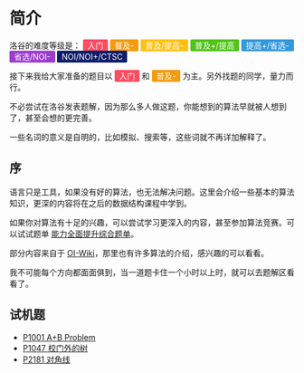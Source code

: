 # 简介

洛谷的难度等级是：
<span style="color: rgb(255, 255, 255); background: rgb(254, 76, 97); padding: 2px 8px;border-radius: 2px" data-v-796309f8="">入门</span>
<span style="color: rgb(255, 255, 255); background: rgb(243, 156, 17); padding: 2px 8px;border-radius: 2px" data-v-796309f8="">普及-</span>
<span style="color: rgb(255, 255, 255); background: rgb(255, 193, 22); padding: 2px 8px;border-radius: 2px" data-v-796309f8="">普及/提高-</span>
<span style="color: rgb(255, 255, 255); background: rgb(82, 196, 26); padding: 2px 8px;border-radius: 2px" data-v-796309f8="">普及+/提高</span>
<span style="color: rgb(255, 255, 255); background: rgb(52, 152, 219) ; padding: 2px 8px;border-radius: 2px" data-v-796309f8="">提高+/省选-</span> <span style="color: rgb(255, 255, 255); background: rgb(157, 61, 207) ; padding: 2px 8px;border-radius: 2px" data-v-796309f8="">省选/NOI-</span> <span style="color: rgb(255, 255, 255); background: rgb(14, 29, 105) ; padding: 2px 8px;border-radius: 2px" data-v-796309f8="">NOI/NOI+/CTSC</span>

接下来我给大家准备的题目以 <span style="color: rgb(255, 255, 255); background: rgb(254, 76, 97); padding: 2px 8px;border-radius: 2px" data-v-796309f8="">入门</span> 和 <span style="color: rgb(255, 255, 255); background: rgb(243, 156, 17); padding: 2px 8px;border-radius: 2px" data-v-796309f8="">普及-</span> 为主。另外找题的同学，量力而行。

不必尝试在洛谷发表题解，因为那么多人做这题，你能想到的算法早就被人想到了，甚至会想的更完善。

一些名词的意义是自明的，比如模拟、搜索等，这些词就不再详加解释了。

## 序

语言只是工具，如果没有好的算法，也无法解决问题。这里会介绍一些基本的算法知识，更深的内容将在之后的数据结构课程中学到。

如果你对算法有十足的兴趣，可以尝试学习更深入的内容，甚至参加算法竞赛。可以试试题单 [能力全面提升综合题单](https://studyingfather.com/archives/841)。

部分内容来自于 [OI-Wiki](https://oi-wiki.org/)，那里也有许多算法的介绍，感兴趣的可以看看。

我不可能每个方向都面面俱到，当一道题卡住一个小时以上时，就可以去题解区看看了。

## 试机题

- [P1001 A+B Problem](https://www.luogu.com.cn/problem/P1001)
- [P1047 校门外的树](https://www.luogu.com.cn/problem/P1047)
- [P2181 对角线](https://www.luogu.com.cn/problem/P2181)

